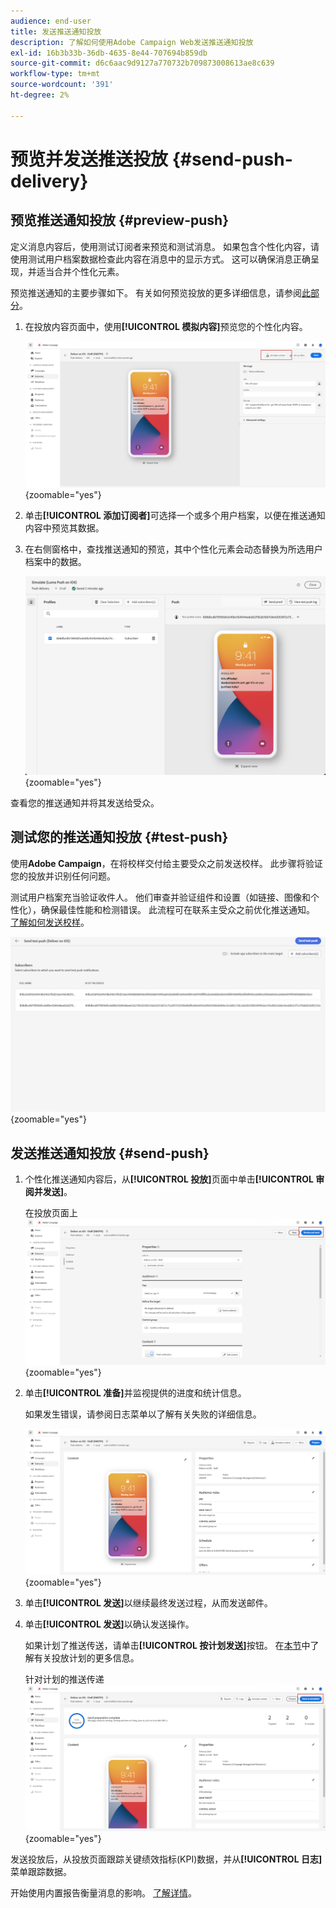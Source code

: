 ```yaml
---
audience: end-user
title: 发送推送通知投放
description: 了解如何使用Adobe Campaign Web发送推送通知投放
exl-id: 16b3b33b-36db-4635-8e44-707694b859db
source-git-commit: d6c6aac9d9127a770732b709873008613ae8c639
workflow-type: tm+mt
source-wordcount: '391'
ht-degree: 2%

---
```


# 预览并发送推送投放 {#send-push-delivery}

## 预览推送通知投放 {#preview-push}

定义消息内容后，使用测试订阅者来预览和测试消息。 如果包含个性化内容，请使用测试用户档案数据检查此内容在消息中的显示方式。 这可以确保消息正确呈现，并适当合并个性化元素。

预览推送通知的主要步骤如下。 有关如何预览投放的更多详细信息，请参阅[此部分](../preview-test/preview-content.md)。

1. 在投放内容页面中，使用&#x200B;**[!UICONTROL 模拟内容]**&#x200B;预览您的个性化内容。

   ![在投放内容页面中预览个性化内容](assets/push_send_1.png){zoomable="yes"}

1. 单击&#x200B;**[!UICONTROL 添加订阅者]**&#x200B;可选择一个或多个用户档案，以便在推送通知内容中预览其数据。

   <!--Once your test subscribers are selected, click **[!UICONTROL Select]**.
    ![](assets/push_send_5.png){zoomable="yes"}-->

1. 在右侧窗格中，查找推送通知的预览，其中个性化元素会动态替换为所选用户档案中的数据。

   ![显示个性化元素已被配置文件数据替换的预览窗格](assets/push_send_7.png){zoomable="yes"}

查看您的推送通知并将其发送给受众。

## 测试您的推送通知投放 {#test-push}

使用&#x200B;**Adobe Campaign**，在将校样交付给主要受众之前发送校样。 此步骤将验证您的投放并识别任何问题。

测试用户档案充当验证收件人。 他们审查并验证组件和设置（如链接、图像和个性化），确保最佳性能和检测错误。 此流程可在联系主受众之前优化推送通知。 [了解如何发送校样](../preview-test/test-deliveries.md#subscribers)。

![正在测试具有证明收件人的推送通知投放](assets/push_send_6.png){zoomable="yes"}

## 发送推送通知投放 {#send-push}

1. 个性化推送通知内容后，从&#x200B;**[!UICONTROL 投放]**&#x200B;页面中单击&#x200B;**[!UICONTROL 审阅并发送]**。

   在投放页面上![查看和发送按钮](assets/push_send_2.png){zoomable="yes"}

1. 单击&#x200B;**[!UICONTROL 准备]**&#x200B;并监视提供的进度和统计信息。

   如果发生错误，请参阅日志菜单以了解有关失败的详细信息。

   ![正在监视准备进度和统计信息](assets/push_send_3.png){zoomable="yes"}

1. 单击&#x200B;**[!UICONTROL 发送]**&#x200B;以继续最终发送过程，从而发送邮件。

1. 单击&#x200B;**[!UICONTROL 发送]**&#x200B;以确认发送操作。

   如果计划了推送传送，请单击&#x200B;**[!UICONTROL 按计划发送]**&#x200B;按钮。 在[本节](../msg/gs-messages.md#schedule-the-delivery-sending)中了解有关投放计划的更多信息。

   针对计划的推送传递![按计划发送按钮](assets/push_send_4.png){zoomable="yes"}

发送投放后，从投放页面跟踪关键绩效指标(KPI)数据，并从&#x200B;**[!UICONTROL 日志]**&#x200B;菜单跟踪数据。

开始使用内置报告衡量消息的影响。 [了解详情](../reporting/push-report.md)。